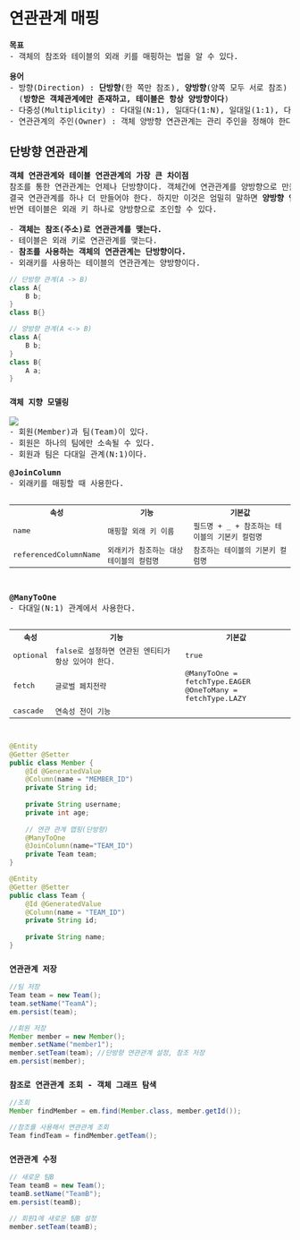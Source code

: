 # 연관관계 매핑
<pre>
<b>목표</b>
- 객체의 참조와 테이블의 외래 키를 매핑하는 법을 알 수 있다.

<b>용어</b>
- 방향(Direction) : <b>단방향</b>(한 쪽만 참조), <b>양방향</b>(양쪽 모두 서로 참조)
  (<b>방향은 객체관계에만 존재하고, 테이블은 항상 양방향이다</b>)
- 다중성(Multiplicity) : 다대일(N:1), 일대다(1:N), 일대일(1:1), 다대다(N:M)
- 연관관계의 주인(Owner) : 객체 양방향 연관관계는 관리 주인을 정해야 한다.
</pre>
## 단방향 연관관계
<pre>
<b>객체 연관관계와 테이블 연관관계의 가장 큰 차이점</b>
참조를 통한 연관관계는 언제나 단방향이다. 객체간에 연관관계를 양방향으로 만들고 싶으면 반대쪽에도 필드를 추가해서 참조를 보관해야 한다.
결국 연관관계를 하나 더 만들어야 한다. 하지만 이것은 엄밀히 말하면 <b>양방향 연관관계가 아니라 서로 다른 단방향 관계가 2개인 것</b>이다.
반면 테이블은 외래 키 하나로 양방향으로 조인할 수 있다.

- <b>객체는 참조(주소)로 연관관계를 맺는다.</b>
- 테이블은 외래 키로 연관관계를 맺는다.
- <b>참조를 사용하는 객체의 연관관계는 단방향이다.</b>
- 외래키를 사용하는 테이블의 연관관계는 양방향이다.
</pre>
```java
// 단방향 관계(A -> B)
class A{
    B b;
}
class B{}
```
```java
// 양방향 관계(A <-> B)
class A{
    B b;
}
class B{
    A a;
}
```
### `객체 지향 모델링`
<pre>
<img src="https://github.com/RyuKyeongWoo/TIL/blob/main/SpringBootJPA/img/one-way.PNG"/>
- 회원(Member)과 팀(Team)이 있다.
- 회원은 하나의 팀에만 소속될 수 있다.
- 회원과 팀은 다대일 관계(N:1)이다.

<b>@JoinColumn</b>
- 외래키를 매핑할 때 사용한다.

<table>
<th>속성</th><th>기능</th><th>기본값</th>
<tr>
    <td>name</td><td>매핑할 외래 키 이름</td><td>필드명 + _ + 참조하는 테이블의 기본키 컬럼명</td>
</tr>
<tr>
    <td>referencedColumnName</td><td>외래키가 참조하는 대상 테이블의 컬럼명</td><td>참조하는 테이블의 기본키 컬럼명</td>
</tr>
</table>

<b>@ManyToOne</b>
- 다대일(N:1) 관계에서 사용한다.

<table>
<th>속성</th><th>기능</th><th>기본값</th>
<tr>
    <td>optional</td><td>false로 설정하면 연관된 엔티티가 항상 있어야 한다.</td><td>true</td>
</tr>
<tr>
    <td>fetch</td><td>글로벌 페치전략</td><td>@ManyToOne = fetchType.EAGER</br>@OneToMany = fetchType.LAZY</td>
</tr>
<tr>
    <td>cascade</td><td>연속성 전이 기능</td><td></td>
</tr>
</table>
</pre>
```java
@Entity 
@Getter @Setter 
public class Member { 
    @Id @GeneratedValue
    @Column(name = "MEMBER_ID") 
    private String id; 
    
    private String username; 
    private int age;
    
    // 연관 관계 맵핑(단방향)
    @ManyToOne 
    @JoinColumn(name="TEAM_ID") 
    private Team team;
}
```
```java
@Entity 
@Getter @Setter 
public class Team { 
    @Id @GeneratedValue
    @Column(name = "TEAM_ID") 
    private String id; 
    
    private String name; 
}
```
### `연관관계 저장`
```java
//팀 저장
Team team = new Team();
team.setName("TeamA");
em.persist(team);

//회원 저장
Member member = new Member();
member.setName("member1");
member.setTeam(team); //단방향 연관관계 설정, 참조 저장
em.persist(member);
```
### `참조로 연관관계 조회 - 객체 그래프 탐색`
```java
//조회
Member findMember = em.find(Member.class, member.getId());

//참조를 사용해서 연관관계 조회
Team findTeam = findMember.getTeam();
```
### `연관관계 수정`
```java
// 새로운 팀B
Team teamB = new Team();
teamB.setName("TeamB");
em.persist(teamB);

// 회원1에 새로운 팀B 설정
member.setTeam(teamB);
```
